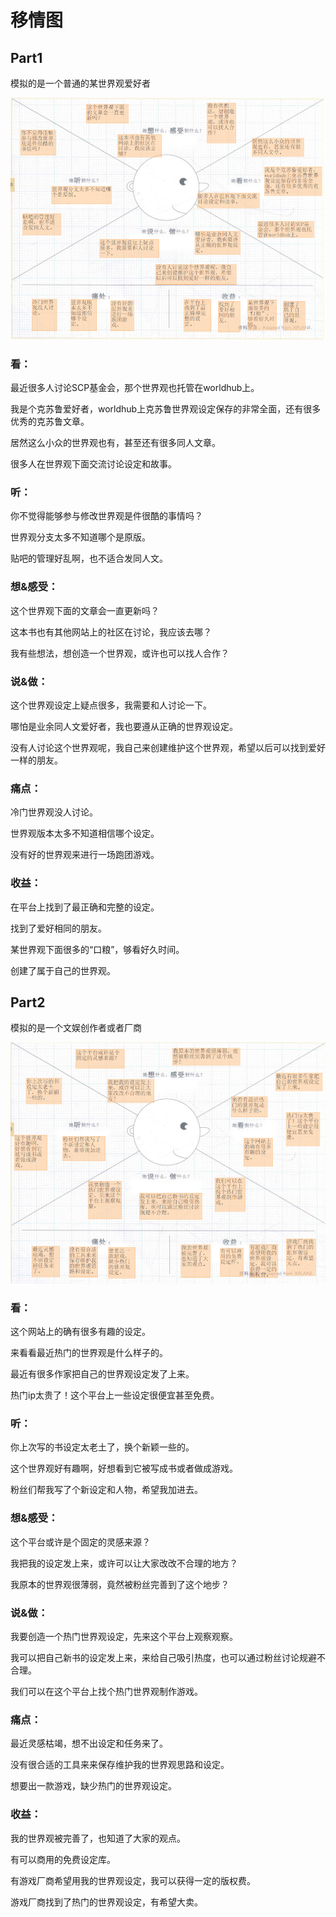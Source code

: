 # 移情图

## Part1

模拟的是一个普通的某世界观爱好者

![image-20200401144624446](移情图_pic/image-20200401144624446.png)

### 看：

最近很多人讨论SCP基金会，那个世界观也托管在worldhub上。

我是个克苏鲁爱好者，worldhub上克苏鲁世界观设定保存的非常全面，还有很多优秀的克苏鲁文章。

居然这么小众的世界观也有，甚至还有很多同人文章。

很多人在世界观下面交流讨论设定和故事。

### 听：

你不觉得能够参与修改世界观是件很酷的事情吗？

世界观分支太多不知道哪个是原版。

贴吧的管理好乱啊，也不适合发同人文。

### 想&感受：

这个世界观下面的文章会一直更新吗？

这本书也有其他网站上的社区在讨论，我应该去哪？

我有些想法，想创造一个世界观，或许也可以找人合作？

### 说&做：

这个世界观设定上疑点很多，我需要和人讨论一下。

哪怕是业余同人文爱好者，我也要遵从正确的世界观设定。

没有人讨论这个世界观呢，我自己来创建维护这个世界观，希望以后可以找到爱好一样的朋友。

### 痛点：

冷门世界观没人讨论。

世界观版本太多不知道相信哪个设定。

没有好的世界观来进行一场跑团游戏。

### 收益：

在平台上找到了最正确和完整的设定。

找到了爱好相同的朋友。

某世界观下面很多的“口粮”，够看好久时间。

创建了属于自己的世界观。

## Part2

模拟的是一个文娱创作者或者厂商

![image-20200401144656724](移情图_pic/image-20200401144656724.png)

### 看：

这个网站上的确有很多有趣的设定。

来看看最近热门的世界观是什么样子的。

最近有很多作家把自己的世界观设定发了上来。

热门ip太贵了！这个平台上一些设定很便宜甚至免费。

### 听：

你上次写的书设定太老土了，换个新颖一些的。

这个世界观好有趣啊，好想看到它被写成书或者做成游戏。

粉丝们帮我写了个新设定和人物，希望我加进去。

### 想&感受：

这个平台或许是个固定的灵感来源？

我把我的设定发上来，或许可以让大家改改不合理的地方？

我原本的世界观很薄弱，竟然被粉丝完善到了这个地步？

### 说&做：

我要创造一个热门世界观设定，先来这个平台上观察观察。

我可以把自己新书的设定发上来，来给自己吸引热度，也可以通过粉丝讨论规避不合理。

我们可以在这个平台上找个热门世界观制作游戏。

### 痛点：

最近灵感枯竭，想不出设定和任务来了。

没有很合适的工具来来保存维护我的世界观思路和设定。

想要出一款游戏，缺少热门的世界观设定。

### 收益：

我的世界观被完善了，也知道了大家的观点。

有可以商用的免费设定库。

有游戏厂商希望用我的世界观设定，我可以获得一定的版权费。

游戏厂商找到了热门的世界观设定，有希望大卖。